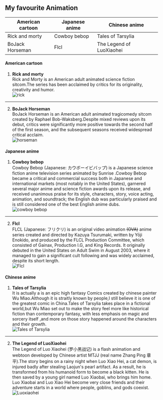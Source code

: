## My favourite Animation
|  American cartoon  | Japanese anime  |  Chinese anime
|  ----  | ----  |----  |
| Rick and morty  | Cowboy bebop   |  Tales of Tarsylia |
| BoJack Horseman  | Flcl |  The Legend of LuoXiaohei |  
#### American cartoon
1. __Rick and morty__  
Rick and Morty is an American adult animated science fiction sitcom.The series has been acclaimed by critics for its originality, creativity and humor.  
![rick](https://w.wallhaven.cc/full/zx/wallhaven-zxjmww.jpg)
--------------------------------
2. __BoJack Horseman__  
BoJack Horseman is an American adult animated tragicomedy sitcom created by Raphael Bob-Waksberg.Despite mixed reviews upon its debut, critics were significantly more positive towards the second half of the first season, and the subsequent seasons received widespread critical acclaim.  
![horseman](https://w.wallhaven.cc/full/r2/wallhaven-r216jq.png)
#### Japanese anime
1. __Cowboy bebop__  
Cowboy Bebop (Japanese: カウボーイビバップ) is a Japanese science fiction anime television series animated by Sunrise .Cowboy Bebop became a critical and commercial success both in Japanese and international markets (most notably in the United States), garnered several major anime and science fiction awards upon its release, and received unanimous praise for its style, characters, story, voice acting, animation, and soundtrack; the English dub was particularly praised and is still considered one of the best English anime dubs.  
![cowboy bebop](https://w.wallhaven.cc/full/4y/wallhaven-4y1prl.jpg)
------------------------------------
2. __Flcl__  
FLCL (Japanese: フリクリ) is an original video animation ~~(OVA)~~ anime series created and directed by Kazuya Tsurumaki, written by Yōji Enokido, and produced by the FLCL Production Committee, which consisted of Gainax, Production I.G, and King Records. It originally debuted in the United States on Adult Swim in August 2003, where it managed to gain a significant cult following and was widely acclaimed, despite its short length.  
![Flcl](https://w.wallhaven.cc/full/45/wallhaven-45vmq9.jpg)
#### Chinese anime
1. __Tales of Tarsylia__  
It is actually a is an epic high fantasy Comics created by chinese painter Wu Miao.Although it is straitly known by people,I still believe it is one of the greatest comic in China.Tales of Tarsylia takes place in a fictional world,but Wu Miao set out to make the story feel more like historical fiction than contemporary fantasy, with less emphasis on magic and sorcery itself ,and more on those story happened around the characters and their growth.  
![Tales of Tarsylia](https://imgsa.baidu.com/forum/pic/item/a5452ff33a87e9500ead3a7410385343fbf2b431.jpg)
----------------------------
2. __The Legend of LuoXiaohei__  
The Legend of Luo Xiaohei (罗小黑战记) is a flash animation and webtoon developed by Chinese artist MTJJ (real name Zhang Ping 章平).The story begins on a rainy night when Luo Xiao Hei, a cat demon, is injured badly after stealing Laojun's pearl artifact. As a result, he is transformed from his humanoid form to become a black kitten. He is then saved by a young girl named Luo Xiaobai, who brings him home. Luo Xiaobai and Luo Xiao Hei become very close friends and their adventure starts in a world where people, goblins, and gods coexist.  
![Luoxiaohei](http://pic1.win4000.com/wallpaper/2019-09-17/5d80a1a838408.jpg)
